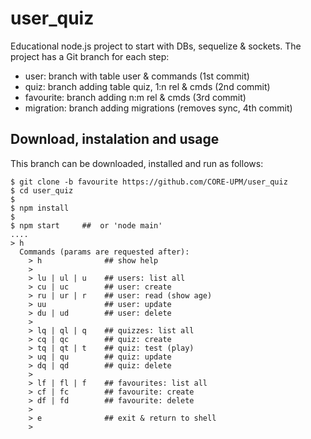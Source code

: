 
# user_quiz
Educational node.js project to start with DBs, sequelize & sockets. The project has a Git branch for each step:

- user: branch with table user & commands (1st commit)
- quiz: branch adding table quiz, 1:n rel & cmds (2nd commit)
- favourite: branch adding n:m rel & cmds (3rd commit)
- migration: branch adding migrations (removes sync, 4th commit)

## Download, instalation and usage

This branch can be downloaded, installed and run as follows:

```
$ git clone -b favourite https://github.com/CORE-UPM/user_quiz
$ cd user_quiz
$
$ npm install
$
$ npm start     ##  or 'node main'
....
> h
  Commands (params are requested after):
    > h              ## show help
    >
    > lu | ul | u    ## users: list all
    > cu | uc        ## user: create
    > ru | ur | r    ## user: read (show age)
    > uu             ## user: update
    > du | ud        ## user: delete
    >
    > lq | ql | q    ## quizzes: list all
    > cq | qc        ## quiz: create
    > tq | qt | t    ## quiz: test (play)
    > uq | qu        ## quiz: update
    > dq | qd        ## quiz: delete
    >
    > lf | fl | f    ## favourites: list all
    > cf | fc        ## favourite: create
    > df | fd        ## favourite: delete
    >
    > e              ## exit & return to shell
    > 
```

